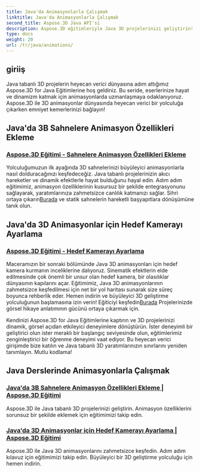 ```yaml
---
title: Java'da Animasyonlarla Çalışmak
linktitle: Java'da Animasyonlarla Çalışmak
second_title: Aspose.3D Java API'si
description: Aspose.3D eğitimleriyle Java 3D projelerinizi geliştirin! Büyüleyici 3D geliştirme için animasyon özellikleri eklemeyi ve hedef kameraları sorunsuz bir şekilde ayarlamayı öğrenin.
type: docs
weight: 20
url: /tr/java/animations/
---
```

## giriiş

Java tabanlı 3D projelerin heyecan verici dünyasına adım attığımız Aspose.3D for Java Eğitimlerine hoş geldiniz. Bu seride, eserlerinize hayat ve dinamizm katmak için animasyonlarda uzmanlaşmaya odaklanıyoruz. Aspose.3D ile 3D animasyonlar dünyasında heyecan verici bir yolculuğa çıkarken emniyet kemerlerinizi bağlayın!

## Java'da 3B Sahnelere Animasyon Özellikleri Ekleme

### [Aspose.3D Eğitimi - Sahnelere Animasyon Özellikleri Ekleme](./add-animation-properties-to-scenes/)

 Yolculuğumuzun ilk ayağında 3D sahnelerinizi büyüleyici animasyonlarla nasıl dolduracağınızı keşfedeceğiz. Java tabanlı projelerinizin akıcı hareketler ve dinamik efektlerle hayat bulduğunu hayal edin. Adım adım eğitimimiz, animasyon özelliklerinin kusursuz bir şekilde entegrasyonunu sağlayarak, yaratımlarınıza zahmetsizce canlılık katmanızı sağlar. Sihri ortaya çıkarın[Burada](./add-animation-properties-to-scenes/) ve statik sahnelerin hareketli başyapıtlara dönüşümüne tanık olun.

## Java'da 3D Animasyonlar için Hedef Kamerayı Ayarlama

### [Aspose.3D Eğitimi - Hedef Kamerayı Ayarlama](./set-up-target-camera/)

Maceramızın bir sonraki bölümünde Java 3D animasyonları için hedef kamera kurmanın inceliklerine dalıyoruz. Sinematik efektlerin elde edilmesinde çok önemli bir unsur olan hedef kamera, bir olasılıklar dünyasının kapılarını açar. Eğitimimiz, Java 3D animasyonlarının zahmetsizce keşfedilmesi için net bir yol haritası sunarak size süreç boyunca rehberlik eder. Hemen indirin ve büyüleyici 3D geliştirme yolculuğunun başlamasına izin verin! Eğiticiyi keşfedin[Burada](./set-up-target-camera/) Projelerinizde görsel hikaye anlatımının gücünü ortaya çıkarmak için.

Kendinizi Aspose.3D for Java Eğitimlerine kaptırın ve 3D projelerinizi dinamik, görsel açıdan etkileyici deneyimlere dönüştürün. İster deneyimli bir geliştirici olun ister meraklı bir başlangıç seviyesinde olun, eğitimlerimiz zenginleştirici bir öğrenme deneyimi vaat ediyor. Bu heyecan verici girişimde bize katılın ve Java tabanlı 3D yaratımlarınızın sınırlarını yeniden tanımlayın. Mutlu kodlama!

## Java Derslerinde Animasyonlarla Çalışmak
### [Java'da 3B Sahnelere Animasyon Özellikleri Ekleme | Aspose.3D Eğitimi](./add-animation-properties-to-scenes/)
Aspose.3D ile Java tabanlı 3D projelerinizi geliştirin. Animasyon özelliklerini sorunsuz bir şekilde eklemek için eğitimimizi takip edin.
### [Java'da 3D Animasyonlar için Hedef Kamerayı Ayarlama | Aspose.3D Eğitimi](./set-up-target-camera/)
Aspose.3D ile Java 3D animasyonlarını zahmetsizce keşfedin. Adım adım kılavuz için eğitimimizi takip edin. Büyüleyici bir 3D geliştirme yolculuğu için hemen indirin.
